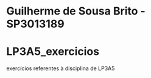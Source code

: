 # Guilherme de Sousa Brito - SP3013189
# LP3A5_exercicios
exercícios referentes à disciplina de LP3A5
